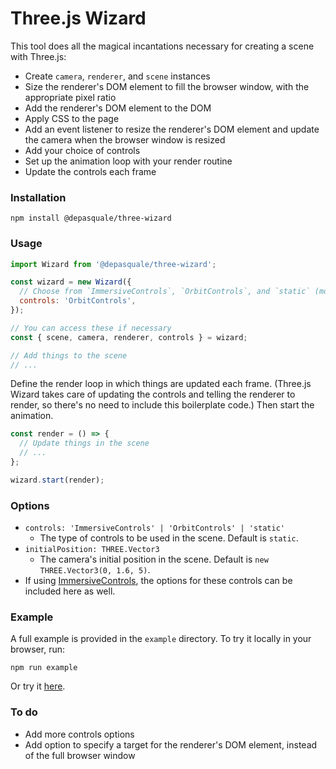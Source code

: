 # Three.js Wizard

This tool does all the magical incantations necessary for creating a scene with Three.js:

- Create `camera`, `renderer`, and `scene` instances
- Size the renderer's DOM element to fill the browser window, with the appropriate pixel ratio
- Add the renderer's DOM element to the DOM
- Apply CSS to the page
- Add an event listener to resize the renderer's DOM element and update the camera when the browser window is resized
- Add your choice of controls
- Set up the animation loop with your render routine
- Update the controls each frame

### Installation

```
npm install @depasquale/three-wizard
```

### Usage

```javascript
import Wizard from '@depasquale/three-wizard';

const wizard = new Wizard({
  // Choose from `ImmersiveControls`, `OrbitControls`, and `static` (more options coming soon)
  controls: 'OrbitControls',
});

// You can access these if necessary
const { scene, camera, renderer, controls } = wizard;

// Add things to the scene
// ...
```

Define the render loop in which things are updated each frame. (Three.js Wizard takes care of updating the controls and telling the renderer to render, so there's no need to include this boilerplate code.) Then start the animation.

```javascript
const render = () => {
  // Update things in the scene
  // ...
};

wizard.start(render);
```

### Options

- `controls: 'ImmersiveControls' | 'OrbitControls' | 'static'`
  - The type of controls to be used in the scene. Default is `static`.
- `initialPosition: THREE.Vector3`
  - The camera's initial position in the scene. Default is `new THREE.Vector3(0, 1.6, 5)`.
- If using [ImmersiveControls](https://github.com/DePasqualeOrg/three-immersive-controls), the options for these controls can be included here as well.

### Example

A full example is provided in the `example` directory. To try it locally in your browser, run:
```
npm run example
```

Or try it [here](https://unpkg.com/@depasquale/three-wizard/example/index.html).

### To do

- Add more controls options
- Add option to specify a target for the renderer's DOM element, instead of the full browser window
